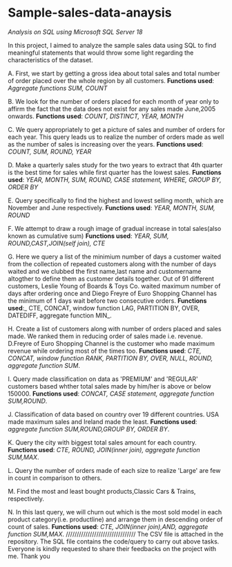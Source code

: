 # Sample-sales-data-anaysis 
_Analysis on SQL using Microsoft SQL Server 18_


In this project, I aimed to analyze the sample sales data using SQL to find meaningful statements that would throw some light regarding the characteristics of the dataset.

A. First, we start by getting a gross idea about total sales and total number of order placed over the whole region by all customers.
**Functions used**: _Aggregate functions SUM, COUNT_

B. We look for the number of orders placed for each month of year only to affirm the fact that the data does not exist for any sales made June,2005 onwards.
**Functions used**: _COUNT, DISTINCT, YEAR, MONTH_

C. We query appropriately to get a picture of sales and number of orders for each year. This query leads us to realize the number of orders made as well as the number of sales is increasing over the years.
**Functions used**: _COUNT, SUM, ROUND, YEAR_

D. Make a quarterly sales study for the two years to  extract that 4th quarter is the best time for sales while first quarter has the lowest sales.
**Functions used**: _YEAR, MONTH, SUM, ROUND, CASE statement, WHERE, GROUP BY, ORDER BY_

E. Query specifically to find the highest and lowest selling month, which are November and June respectively.
**Functions used**: _YEAR, MONTH, SUM, ROUND_

F. We attempt to draw a rough image of gradual increase in total sales(also known as cumulative sum)
**Functions used**: _YEAR, SUM, ROUND,CAST,JOIN(self join), CTE_

G. Here we query a list of the minimium number of days a customer waited from the collection of repeated customers along with the number of days waited and we clubbed the first name,last name and customername altogther to define them as customer details together. Out of 91 different customers, Leslie Young of Boards & Toys Co. waited maximum number of days after ordering once and Diego Freyre of Euro Shopping Channel has the minimum of 1 days wait before two consecutive orders.
**Functions used**:_ CTE, CONCAT, window function LAG, PARTITION BY, OVER, DATEDIFF, aggregate function MIN_.

H. Create a list of customers along with number of orders placed and sales made. We ranked them in reducing order of sales made i.e. revenue. D.Freyre of Euro Shopping Channel is the customer who made maximum revenue while ordering most of the times too.
**Functions used**: _CTE, CONCAT, window function RANK, PARTITION BY, OVER, NULL, ROUND, aggregate function SUM_.

I. Query made classification on data as 'PREMIUM' and 'REGULAR' customers based whther total sales made by him/her is above or below 150000.
**Functions used**: _CONCAT, CASE statement, aggregate function SUM,ROUND_.

J. Classification of data based on country over 19 different countries. USA made maximum sales and Ireland made the least.
**Functions used**: _aggregate function SUM,ROUND,GROUP BY, ORDER BY_.

K. Query the city with biggest total sales amount for each country.
**Functions used**: _CTE, ROUND, JOIN(inner join), aggregate function SUM,MAX_.

L. Query the number of orders made of each size to realize 'Large' are few in count in comparison to others.

M. Find the most  and least bought products,Classic Cars & Trains, respectively. 

N. In this last query, we will churn out which is the most sold model in each product category(i.e. productline) and arrange them in descending order of count of sales.
**Functions used**: _CTE, JOIN(inner join),AND, aggregate function SUM,MAX_.
////////////////////////////////
The CSV file is attached in the repository.
The SQL file contains the code/query to carry out above tasks.
Everyone is kindly requested to share their feedbacks on the project with me. 
Thank you
